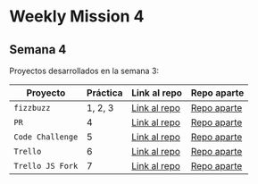 # Weekly Mission 4

## Semana 4 

Proyectos desarrollados en la semana 3:

| Proyecto | Práctica | Link al repo | Repo aparte |
| ------------- | ------------- | ----- | ----- |
|`fizzbuzz`|1, 2, 3|[Link al repo](https://github.com/GerardoCabreraH/playbook/tree/main/weekly_mission_4/fizzbuzz)|[Repo aparte](https://github.com/GerardoCabreraH/fizzbuzz)|
|`PR`|4|[Link al repo](https://github.com/LaunchX-InnovaccionVirtual/MissionNodeJS)|[Repo aparte](https://github.com/GerardoCabreraH/fizzbuzz-gerardo)|
|`Code Challenge`|5|[Link al repo](https://github.com/GerardoCabreraH/playbook/tree/main/weekly_mission_4/visual-thinking-api)|[Repo aparte](https://github.com/GerardoCabreraH/visual-thinking-api)|
|`Trello`|6|[Link al repo](https://github.com/GerardoCabreraH/playbook/tree/main/weekly_mission_4/trello-demo)|[Repo aparte](https://github.com/GerardoCabreraH/trello-demo)|
|`Trello JS Fork`|7|[Link al repo](https://github.com/GerardoCabreraH/playbook/tree/main/weekly_mission_4/trello-api)|[Repo aparte](https://github.com/GerardoCabreraH/trello-api)|
